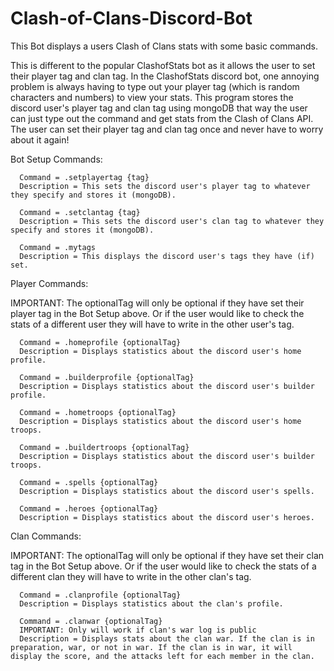 # Clash-of-Clans-Discord-Bot
This Bot displays a users Clash of Clans stats with some basic commands.


This is different to the popular ClashofStats bot as it allows the user to set their player tag and clan tag. In the ClashofStats discord bot, one annoying problem is always having to type out your player tag (which is random characters and numbers) to view your stats. This program stores the discord user's player tag and clan tag using mongoDB that way the user can just type out the command and get stats from the Clash of Clans API. The user can set their player tag and clan tag once and never have to worry about it again!





Bot Setup Commands:
    
      Command = .setplayertag {tag}
      Description = This sets the discord user's player tag to whatever they specify and stores it (mongoDB).
      
      Command = .setclantag {tag}
      Description = This sets the discord user's clan tag to whatever they specify and stores it (mongoDB).
      
      Command = .mytags
      Description = This displays the discord user's tags they have (if) set.
   
   
Player Commands:


IMPORTANT: The optionalTag will only be optional if they have set their player tag in the Bot Setup above. Or if the user would like to check the stats of a different user they will have to write in the other user's tag.
   
   
      Command = .homeprofile {optionalTag}
      Description = Displays statistics about the discord user's home profile.
      
      Command = .builderprofile {optionalTag}
      Description = Displays statistics about the discord user's builder profile.
      
      Command = .hometroops {optionalTag}
      Description = Displays statistics about the discord user's home troops.
      
      Command = .buildertroops {optionalTag}
      Description = Displays statistics about the discord user's builder troops.
      
      Command = .spells {optionalTag}
      Description = Displays statistics about the discord user's spells.
      
      Command = .heroes {optionalTag}
      Description = Displays statistics about the discord user's heroes.
      
Clan Commands: 

IMPORTANT: The optionalTag will only be optional if they have set their clan tag in the Bot Setup above. Or if the user would like to check the stats of a different clan they will have to write in the other clan's tag.
      
      Command = .clanprofile {optionalTag}
      Description = Displays statistics about the clan's profile.
      
      Command = .clanwar {optionalTag}
      IMPORTANT: Only will work if clan's war log is public
      Description = Displays stats about the clan war. If the clan is in preparation, war, or not in war. If the clan is in war, it will display the score, and the attacks left for each member in the clan.
  
  
